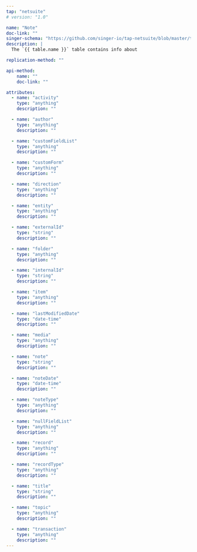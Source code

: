 ```yaml
---
tap: "netsuite"
# version: "1.0"

name: "Note"
doc-link: ""
singer-schema: "https://github.com/singer-io/tap-netsuite/blob/master/tap_netsuite/schemas/Note.json"
description: |
  The `{{ table.name }}` table contains info about 

replication-method: ""

api-method:
    name: ""
    doc-link: ""

attributes:
  - name: "activity"
    type: "anything"
    description: ""

  - name: "author"
    type: "anything"
    description: ""

  - name: "customFieldList"
    type: "anything"
    description: ""

  - name: "customForm"
    type: "anything"
    description: ""

  - name: "direction"
    type: "anything"
    description: ""

  - name: "entity"
    type: "anything"
    description: ""

  - name: "externalId"
    type: "string"
    description: ""

  - name: "folder"
    type: "anything"
    description: ""

  - name: "internalId"
    type: "string"
    description: ""

  - name: "item"
    type: "anything"
    description: ""

  - name: "lastModifiedDate"
    type: "date-time"
    description: ""

  - name: "media"
    type: "anything"
    description: ""

  - name: "note"
    type: "string"
    description: ""

  - name: "noteDate"
    type: "date-time"
    description: ""

  - name: "noteType"
    type: "anything"
    description: ""

  - name: "nullFieldList"
    type: "anything"
    description: ""

  - name: "record"
    type: "anything"
    description: ""

  - name: "recordType"
    type: "anything"
    description: ""

  - name: "title"
    type: "string"
    description: ""

  - name: "topic"
    type: "anything"
    description: ""

  - name: "transaction"
    type: "anything"
    description: ""
---
```

